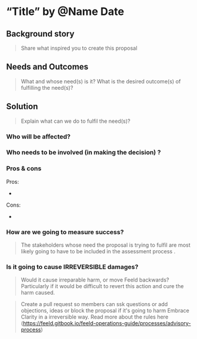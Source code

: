 # “Title” by @Name Date

## Background story
> Share what inspired you to create this proposal

## Needs and Outcomes
> What and whose need(s) is it?  What is the desired outcome(s) of fulfilling the need(s)?

## Solution
> Explain what can we do to fulfil the need(s)?

### Who will be affected?



### Who needs to be involved (in making the decision) ?



### Pros & cons


Pros:

*


Cons:

*



### How are we going to measure success?
> The stakeholders whose need the proposal is trying to fulfil are most likely going to have to be included in the assessment process .

### Is it going to cause IRREVERSIBLE damages?
> Would it cause irreparable harm, or move Feeld backwards? Particularly if it would be difficult to revert this action and cure the harm caused.


> Create a pull request so members can ssk questions or add objections, ideas or block the proposal if it's going to harm Embrace Clarity in a irreversible way. Read more about the rules here (https://feeld.gitbook.io/feeld-operations-guide/processes/advisory-process) 

